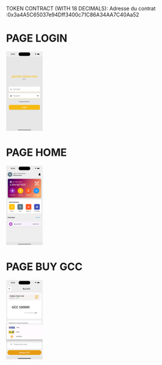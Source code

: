 TOKEN CONTRACT (WITH 18 DECIMALS):
Adresse du contrat :0x3a4A5C65037e94Dff3400c71C86A34AA7C40Aa52

# PAGE LOGIN
<img src="viewLogin.png" width="100">

# PAGE HOME
<img src="viewHome.png" width="100">

# PAGE BUY GCC
<img src="viewBuyGCC.png" width="100">